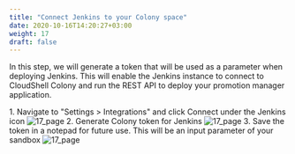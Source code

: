 ```yaml
---
title: "Connect Jenkins to your Colony space"
date: 2020-10-16T14:20:27+03:00
weight: 17
draft: false
---
```

In this step, we will generate a token that will be used as a parameter when deploying Jenkins. This will enable the Jenkins instance to connect to CloudShell Colony and run the REST API to deploy your promotion manager application.

1\. Navigate to "Settings > Integrations" and click Connect under the Jenkins icon 
 ![17_page](/images/module3/17_page.png)
2\. Generate Colony token for Jenkins
![17_page](/images/module3/18_page.png)
3\. Save the token in a notepad for future use. This will be an input parameter of your sandbox 
![17_page](/images/module3/19_page.png)
